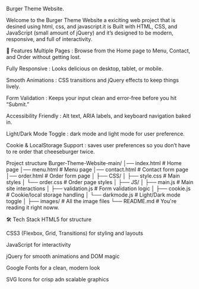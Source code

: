 Burger Theme Website.


Welcome to the Burger Theme Website a exiciting  web project that is desined using html, css, and javascript.it is 
Built with HTML, CSS, and JavaScript (small amount of jQuery) and it’s designed to be modern, responsive, and full of interactivity.


🚀 Features
Multiple Pages : Browse from the Home page to Menu, Contact, and Order without getting lost.

Fully Responsive : Looks delicious on desktop, tablet, or mobile.

Smooth Animations : CSS transitions and jQuery effects to keep things lively.

Form Validation :  Keeps your input clean and error-free before you hit “Submit.”

Accessibility Friendly :  Alt text, ARIA labels, and keyboard navigation baked in.

Light/Dark Mode Toggle : dark mode and light mode for user preference.

Cookie & LocalStorage Support : saves user preferences so you don’t have to re order that cheeseburger twice.


Project structure
Burger-Theme-Website-main/
│── index.html        # Home page
│── menu.html         # Menu page
│── contact.html      # Contact form page
│── order.html        # Order form page
│
├── CSS/
│   ├── style.css     # Main styles
│   └── order.css     # Order page styles
│
├── JS/
│   ├── main.js       # Main site interactions
│   ├── validation.js # Form validation logic
│   ├── cookie.js     # Cookie/local storage handling
│   └── darkmode.js   # Light/Dark mode toggle
│
├── images/           # All the image  files 
└── README.md         # You're reading it right noww.

🛠️ Tech Stack
HTML5 for structure

CSS3 (Flexbox, Grid, Transitions) for styling and layouts

JavaScript for interactivity

jQuery for smooth animations and DOM magic

Google Fonts for a clean, modern look

SVG Icons for crisp adn scalable graphics


